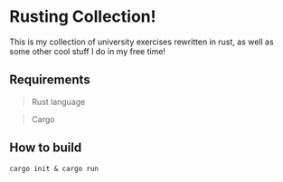 # Rusting Collection!

This is my collection of university exercises rewritten in rust, as well as some other cool stuff I do in my free time! 

## Requirements 

> Rust language

> Cargo

## How to build
```
cargo init & cargo run
```
